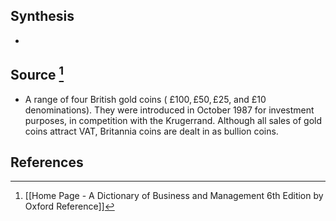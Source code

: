 ## Synthesis
- 
## Source [^1]
- A range of four British gold coins ( $£ 100, £ 50, £ 25$, and $£ 10$ denominations). They were introduced in October 1987 for investment purposes, in competition with the Krugerrand. Although all sales of gold coins attract VAT, Britannia coins are dealt in as bullion coins.
## References

[^1]: [[Home Page - A Dictionary of Business and Management 6th Edition by Oxford Reference]]